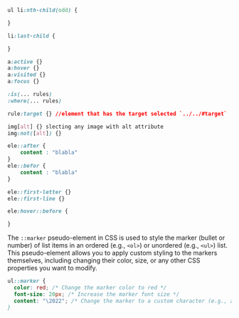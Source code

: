 ```css
ul li:nth-child(odd) {

}

li:last-child {

}

a:active {}
a:hover {}
a:visited {}
a:focus {}

:is(... rules)
:where(... rules)

rule:target {} //element that has the target selected `../../#target`

img[alt] {} slecting any image with alt attribute
img:not([alt]) {} 

ele::after {
	content : "blabla"
}
ele::befor {
	content : "blabla"
}

ele::first-letter {}
ele::first-line {}

ele:hover::before {

}

```

The `::marker` pseudo-element in CSS is used to style the marker (bullet or number) of list items in an ordered (e.g., `<ol>`) or unordered (e.g., `<ul>`) list. This pseudo-element allows you to apply custom styling to the markers themselves, including changing their color, size, or any other CSS properties you want to modify.

```css
ul::marker {
  color: red; /* Change the marker color to red */
  font-size: 20px; /* Increase the marker font size */
  content: "\2022"; /* Change the marker to a custom character (e.g., a bullet) 
}
```
